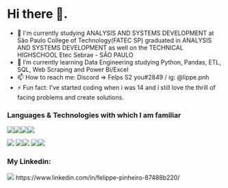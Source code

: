 # Hi there 👋.

- 🔭 I'm currently studying ANALYSIS AND SYSTEMS DEVELOPMENT at São Paulo College of Technology(FATEC SP) graduated in ANALYSIS AND SYSTEMS DEVELOPMENT as well on the TECHNICAL HIGHSCHOOL Etec Sebrae - SÃO PAULO 
- 🌱 I’m currently learning Data Engineering studying Python, Pandas, ETL, SQL, Web Scraping and Power Bi/Excel
- 📫 How to reach me: Discord => Felps S2 you#2849 / ig: @lippe.pnh
- ⚡ Fun fact: I've started coding when i was 14 and i still love the thrill of facing problems and create solutions.

###  Languages & Technologies  with which I am familiar

<img src="https://img.shields.io/badge/Python-3776AB?style=for-the-badge&logo=python&logoColor=white"><img src="https://img.shields.io/badge/Pandas-150458?style=for-the-badge&logo=pandas&logoColor=white"><img src="https://img.shields.io/badge/SQL-4479A1?style=for-the-badge&logo=postgresql&logoColor=white"><img src="https://img.shields.io/badge/Power%20BI-F2C811?style=for-the-badge&logo=powerbi&logoColor=black">



<img src="https://img.shields.io/badge/HTML5-E34F26?style=for-the-badge&logo=html5&logoColor=white"> <img src="https://img.shields.io/badge/CSS3-1572B6?style=for-the-badge&logo=css3&logoColor=white"><img src="https://img.shields.io/badge/PHP-777BB4?style=for-the-badge&logo=php&logoColor=white"> <img src="https://img.shields.io/badge/MySQL-00000F?style=for-the-badge&logo=mysql&logoColor=white"><img src="https://img.shields.io/badge/Git-F05032?style=for-the-badge&logo=git&logoColor=white">

### My Linkedin:
<img src='https://img.shields.io/badge/LinkedIn-0077B5?style=for-the-badge&logo=linkedin&logoColor=white'> 
https://www.linkedin.com/in/felippe-pinheiro-87488b220/



